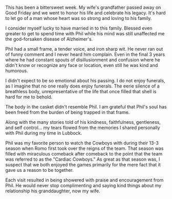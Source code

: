 This has been a bittersweet week. My wife's grandfather passed away on Good Friday and we went to honor his life and celebrate his legacy. It's hard to let go of a man whose heart was so strong and loving to his family. 

I consider myself lucky to have married in to this family. Blessed even greater to get to spend time with Phil while his mind was still unaffected me the god-forsaken disease of Alzheimer's. 

Phil had a small frame, a tender voice, and iron sharp wit. He never ran out of funny comment and I never heard him complain. Even in the final 3 years where he had constant spouts of disillusionment and confusion where he didn't know or recognize any face or location, even still he was kind and humorous. 

I didn't expect to be so emotional about his passing. I do not enjoy funerals, as I imagine that no one really does enjoy funerals. The eerie silence of a breathless body, unrepresentative of the life that once filled that shell is hard for me to behold. 

The body in the casket didn't resemble Phil. I am grateful that Phil's soul has been freed from the burden of being trapped in that frame. 

Along with the many stories told of his kindness, faithfulness, gentleness, and self control... my tears flowed from the memories I shared personally with Phil during my time in Lubbock. 

Phil was my favorite person to watch the Cowboys with during their 13-3 season when Romo first took over the reigns of the team. That season was filled with miraculous comeback after comeback to the point that the team was referred to as the "Cardiac Cowboys." As great as that season was, I suspect that we both enjoyed the games primarily for the mere fact that it gave us a reason to be together. 

Each visit resulted in being showered with praise and encouragement from Phil. He would never stop complimenting and saying kind things about my relationship his granddaughter, now my wife. 